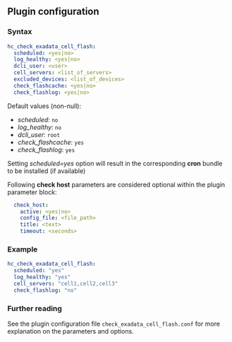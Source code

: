 ## Plugin configuration

### Syntax

```yaml
hc_check_exadata_cell_flash:
  scheduled: <yes|no>
  log_healthy: <yes|no>
  dcli_user: <user>
  cell_servers: <list_of_servers>
  excluded_devices: <list_of_devices>
  check_flashcache: <yes|no>
  check_flashlog: <yes|no>
```

Default values (non-null):
* *scheduled*: `no`
* *log_healthy*: `no`
* *dcli_user*: `root`
* *check_flashcache*: `yes`
* *check_flashlog*: `yes`

Setting *scheduled=yes* option will result in the corresponding **cron** bundle to be installed (if available)

Following **check host** parameters are considered optional within the plugin parameter block:

```yaml
  check_host:
    active: <yes|no>
    config_file: <file_path>
    title: <text>
    timeout: <seconds>
```

### Example

```yaml
hc_check_exadata_cell_flash:
  scheduled: "yes"
  log_healthy: "yes"
  cell_servers: "cell1,cell2,cell3"
  check_flashlog: "no"
```

### Further reading

See the plugin configuration file `check_exadata_cell_flash.conf` for more explanation on the parameters and options.
